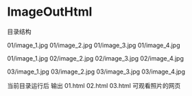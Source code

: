 # ImageOutHtml


目录结构

01/image_1.jpg
01/image_2.jpg
01/image_3.jpg
01/image_4.jpg

01/image_1.jpg
02/image_2.jpg
02/image_3.jpg
02/image_4.jpg

03/image_1.jpg
03/image_2.jpg
03/image_3.jpg
03/image_4.jpg

当前目录运行后 输出  01.html   02.html  03.html
可观看照片的网页

